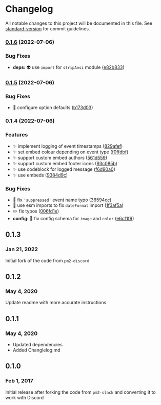 # Changelog

All notable changes to this project will be documented in this file. See [standard-version](https://github.com/conventional-changelog/standard-version) for commit guidelines.

### [0.1.6](https://github.com/JamesNZL/pm2-discord-plus/compare/v0.1.5...v0.1.6) (2022-07-06)


### Bug Fixes

* **deps:** :alien: use `import` for `stripAnsi` module ([e82b833](https://github.com/JamesNZL/pm2-discord-plus/commit/e82b8331dbfe85482c7ffeb363e4a112728da498))

### [0.1.5](https://github.com/JamesNZL/pm2-discord-plus/compare/v0.1.4...v0.1.5) (2022-07-06)


### Bug Fixes

* :wrench: configure option defaults ([b173d03](https://github.com/JamesNZL/pm2-discord-plus/commit/b173d03e3d9b5d9c06e3715f166999a79827a706))

### 0.1.4 (2022-07-06)


### Features

* :sparkles: implement logging of event timestamps ([829afef](https://github.com/JamesNZL/pm2-discord-plus/commit/829afef5c212b5953b0c5fd49ed7d5f7460e785c))
* :sparkles: set embed colour depending on event type ([f0ffdbf](https://github.com/JamesNZL/pm2-discord-plus/commit/f0ffdbf6342ec8b6f3dedc256dfdfc0fc494267d))
* :sparkles: support custom embed authors ([561d559](https://github.com/JamesNZL/pm2-discord-plus/commit/561d5591bddb4741941b3753718c42045a6b8aee))
* :sparkles: support custom embed footer icons ([93c085b](https://github.com/JamesNZL/pm2-discord-plus/commit/93c085b12a123fb9f0f16aa97d77435629956093))
* :sparkles: use codeblock for logged message ([f6d90a0](https://github.com/JamesNZL/pm2-discord-plus/commit/f6d90a0f570e9db173cf3b49129b1c2fa0a3b21d))
* :sparkles: use embeds ([9384d9c](https://github.com/JamesNZL/pm2-discord-plus/commit/9384d9c9569e9ebb04832d58f718028e47819ce6))


### Bug Fixes

* :bug: fix `'suppressed'` event name typo ([36594cc](https://github.com/JamesNZL/pm2-discord-plus/commit/36594ccbda53ebdd5db7882289dc08eea5d91a23))
* :bug: use esm imports to fix `dateFormat` import ([1f3af5a](https://github.com/JamesNZL/pm2-discord-plus/commit/1f3af5ab9f0907812d3cd9ac77356fb3a0ad4371))
* :pencil2: fix typos ([006fd1e](https://github.com/JamesNZL/pm2-discord-plus/commit/006fd1e766172c7bbc72456fee5101797d8f5144))
* **config:** :wrench: fix config schema for `image` and `color` ([e6cf1f9](https://github.com/JamesNZL/pm2-discord-plus/commit/e6cf1f93bec96b80dfb5c6455367689a006e6b48))

## 0.1.3
### Jan 21, 2022

Initial fork of the code from `pm2-discord`

## 0.1.2
### May 4, 2020

Update readme with more accurate instructions

## 0.1.1
### May 4, 2020

- Updated dependencies
- Added Changlelog.md

## 0.1.0
### Feb 1, 2017

Initial release after forking the code from `pm2-slack` and converting it to work with Discord
